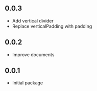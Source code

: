 ## 0.0.3

* Add vertical divider
* Replace verticalPadding with padding

## 0.0.2

* Improve documents

## 0.0.1

* Initial package

